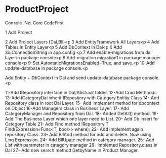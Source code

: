 # ProductProject
 Console .Net Core CodeFirst
 
 
1 Add Project<p>
2 Add Project Layers (Dal,Bll)<p
3 Add EntityFramework All Layers<p
4 Add Tables in Entity Layer<p
5 Add DbContext in Dal<p
6 Add SqlConnectionString in app.config.<p
7 Add enable-migrations from dal layer in package console<p
8 Add-migration migration1 in package manager console<p
9-Set AutomaticMigrationsEnabled=True; and save.<p
10-Add update-database in package console.<p

Add Entity + DbContext in Dal and send update-database package console.<p


11-Add IRepository interface in Dal/Abstract folder.
12-Add Crud Methhods
13-Add ICategoryDal inherit IRepository with Category Entitiy Class
14- Add Repository class in root Dal Layer.
15- Add Implement method for dbcontext on Object
16-Add Managers class in Business Layer.
17- Add CategoryManager and Repository from Dal.
18- Added GetAll() method.
19- Add The Business Layer which one layer need to List.
20- Add Db insert for Category Table
21- Add Find method IRepository   T Find(Expression<Func<T, bool>> where);
22- Add Implement again repository Class.
23- Add BllAdd method for add and delete. Now using Linq Expression.
24- Add BllUpate method in category manager.
25- Add List with parameter in category manager
26- Implented Repository.class in Dal
27- Add new search method GetbyName in Product Manager.

